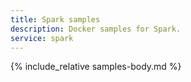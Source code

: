```yaml
---
title: Spark samples
description: Docker samples for Spark.
service: spark
---
```



{% include_relative samples-body.md %}